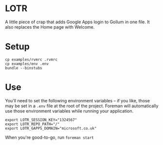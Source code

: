 # LOTR
A little piece of crap that adds Google Apps login to Gollum in one file. It also replaces the Home page with Welcome.

# Setup

    cp examples/rvmrc .rvmrc
    cp examples/env .env
    bundle --binstubs

# Use

You'll need to set the following environment variables – if you like,
those may be set in a `.env` file at the root of the project.
Foreman will automatically use those environment variables while running
your application.

    export LOTR_SESSION_KEY="1324567"
    export LOTR_REPO_PATH="/"
    export LOTR_GAPPS_DOMAIN="microsoft.co.uk"

When you're good-to-go, run `foreman start`
